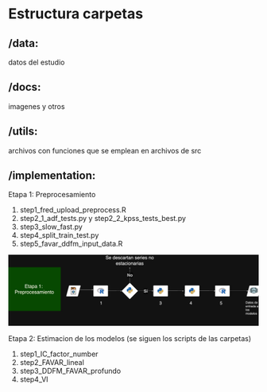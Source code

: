 
# Estructura carpetas
## /data: 
datos del estudio
## /docs: 
imagenes y otros
## /utils: 
archivos con funciones que se emplean en archivos de src
## /implementation: 
Etapa 1: Preprocesamiento
1) step1_fred_upload_preprocess.R
2) step2_1_adf_tests.py y step2_2_kpss_tests_best.py
3) step3_slow_fast.py
4) step4_split_train_test.py
5) step5_favar_ddfm_input_data.R
   
<img src="docs/images/prepro.jpg" alt="Tesis Diagram" width="auto" height="auto"/>
   
Etapa 2: Estimacion de los modelos (se siguen los scripts de las carpetas)
1) step1_IC_factor_number
2) step2_FAVAR_lineal
3) step3_DDFM_FAVAR_profundo
4) step4_VI










